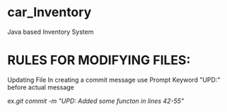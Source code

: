 # car_Inventory
Java based Inventory System 

# RULES FOR MODIFYING FILES:

Updating File
    In creating a commit message use Prompt Keyword "UPD:" before 
actual message
    
ex.<i>git commit -m "UPD: Added some functon in lines 42-55"<i>
